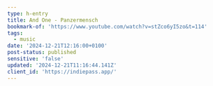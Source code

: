 ```yaml
---
type: h-entry
title: And One - Panzermensch
bookmark-of: 'https://www.youtube.com/watch?v=stZco6yI5zo&t=114'
tags:
  - music
date: '2024-12-21T12:16:00+0100'
post-status: published
sensitive: 'false'
updated: '2024-12-21T11:16:44.141Z'
client_id: 'https://indiepass.app/'
---
```



